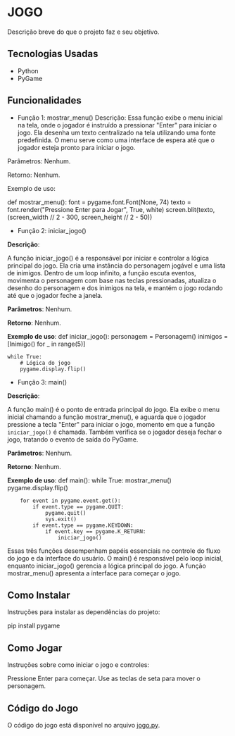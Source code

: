 # JOGO

Descrição breve do que o projeto faz e seu objetivo.


## Tecnologias Usadas
- Python
- PyGame


## Funcionalidades

- Função 1: mostrar_menu()
Descrição:
Essa função exibe o menu inicial na tela, onde o jogador é instruído a pressionar "Enter" para iniciar o jogo. Ela desenha um texto centralizado na tela utilizando uma fonte
predefinida. O menu serve como uma interface de espera até que o jogador esteja pronto para iniciar o jogo.

Parâmetros: Nenhum.

Retorno: Nenhum.

Exemplo de uso:

def mostrar_menu():
    font = pygame.font.Font(None, 74)
    texto = font.render("Pressione Enter para Jogar", True, white)
    screen.blit(texto, (screen_width // 2 - 300, screen_height // 2 - 50))


- Função 2: iniciar_jogo()

**Descrição**:  

A função iniciar_jogo() é a responsável por iniciar e controlar a lógica principal do jogo. Ela cria uma instância do personagem jogável e uma lista de inimigos. Dentro de um 
loop infinito, a função escuta eventos, movimenta o personagem com base nas teclas pressionadas, atualiza o desenho do personagem e dos inimigos na tela, e mantém o jogo rodando 
até que o jogador feche a janela.

**Parâmetros**: Nenhum.

**Retorno**: Nenhum.

**Exemplo de uso**:
def iniciar_jogo():
    personagem = Personagem()
    inimigos = [Inimigo() for _ in range(5)]
    
    while True:
        # Lógica do jogo
        pygame.display.flip()


- Função 3: main()

**Descrição**:  

A função main() é o ponto de entrada principal do jogo. Ela exibe o menu inicial chamando a função mostrar_menu(), e aguarda que o jogador pressione a tecla "Enter" para
iniciar o jogo, momento em que a função `iniciar_jogo()` é chamada. Também verifica se o jogador deseja fechar o jogo, tratando o evento de saída do PyGame.

**Parâmetros**: Nenhum.

**Retorno**: Nenhum.

**Exemplo de uso**:
def main():
    while True:
        mostrar_menu()
        pygame.display.flip()
        
        for event in pygame.event.get():
            if event.type == pygame.QUIT:
                pygame.quit()
                sys.exit()
            if event.type == pygame.KEYDOWN:
                if event.key == pygame.K_RETURN:
                    iniciar_jogo()

Essas três funções desempenham papéis essenciais no controle do fluxo do jogo e da interface do usuário. O main() é responsável pelo loop inicial, enquanto iniciar_jogo() gerencia 
a lógica principal do jogo. A função mostrar_menu() apresenta a interface para começar o jogo.


## Como Instalar

Instruções para instalar as dependências do projeto:

pip install pygame


## Como Jogar

Instruções sobre como iniciar o jogo e controles:

Pressione Enter para começar.
Use as teclas de seta para mover o personagem.


## Código do Jogo
O código do jogo está disponível no arquivo [jogo.py](jogo.py).

